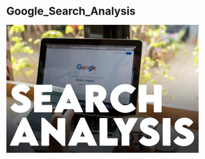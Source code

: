 # Google_Search_Analysis
![Search Analysis](https://raw.githubusercontent.com/JayashriiDhage24/Google_Search_Analysis/main/search-analysis-hero.jpg)
